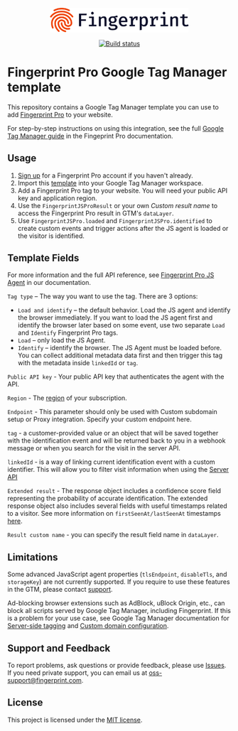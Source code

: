 <p align="center">
  <a href="https://fingerprint.com">
    <picture>
      <source media="(prefers-color-scheme: dark)" srcset="resources/logo_light.svg" />
      <source media="(prefers-color-scheme: light)" srcset="resources/logo_dark.svg" />
      <img src="resources/logo_dark.svg" alt="Fingerprint logo" width="312px" />
    </picture>
  </a>
</p>
<p align="center">
  <a href="https://github.com/fingerprintjs/fingerprintjs-pro-gtm/actions/workflows/build.yml">
    <img src="https://github.com/fingerprintjs/fingerprintjs-pro-gtm/actions/workflows/build.yml/badge.svg" alt="Build status">
  </a>
</p>

# Fingerprint Pro Google Tag Manager template

This repository contains a Google Tag Manager template you can use to add [Fingerprint Pro](https://fingerprint.com/) to your website.  

For step-by-step instructions on using this integration, see the full [Google Tag Manager guide](https://dev.fingerprint.com/docs/fingerprintjs-pro-google-tag-manager) in the Fingeprint Pro documentation.


## Usage

1. [Sign up](https://dashboard.fingerprint.com/signup) for a Fingerprint Pro account if you haven't already.
2. Import this [template](https://github.com/fingerprintjs/fingerprintjs-pro-gtm/blob/main/template.tpl) into your Google Tag Manager workspace.
3. Add a Fingerprint Pro tag to your website. You will need your public API key and application region.
4. Use the `FingerprintJSProResult` or your own *Custom result name* to access the Fingerprint Pro result in GTM's `dataLayer`.
5. Use `FingerprintJSPro.loaded` and `FingerprintJSPro.identified` to create custom events and trigger actions after the JS agent is loaded or the visitor is identified. 

## Template Fields

For more information and the full API reference, see [Fingerprint Pro JS Agent](https://dev.fingerprint.com/docs/js-agent) in our documentation.

`Tag type` – The way you want to use the tag. There are 3 options:
  - `Load and identify` – the default behavior. Load the JS agent and identify the browser immediately. If you want to load the JS agent first and identify the browser later based on some event, use two separate `Load` and `Identify` Fingerprint Pro tags. 
  - `Load` – only load the JS Agent.
  - `Identify` – identify the browser. The JS Agent must be loaded before. You can collect additional metadata data first and then trigger this tag with the metadata inside `linkedId` or `tag`.

`Public API key` - Your public API key that authenticates the agent with the API.

`Region` - The [region](https://dev.fingerprint.com/docs/regions) of your subscription.

`Endpoint` - This parameter should only be used with Custom subdomain setup or Proxy integration. Specify your custom endpoint here.

`tag` - a customer-provided value or an object that will be saved together with the identification event and will be returned back to you in a webhook message or when you search for the visit in the server API.

`linkedId` - is a way of linking current identification event with a custom identifier. This will allow you to filter visit information when using the [Server API](https://dev.fingerprint.com/docs/server-api)

`Extended result` - The response object includes a confidence score field representing the probability of accurate identification. The extended response object also includes several fields with useful timestamps related to a visitor. See more information on `firstSeenAt/lastSeenAt` timestamps [here](https://dev.fingerprint.com/docs/useful-timestamps).

`Result custom name` - you can specify the result field name in `dataLayer`.

## Limitations

Some advanced JavaScript agent properties (`tlsEndpoint`, `disableTls`, and `storageKey`) are not currently supported. If you require to use these features in the GTM, please contact [support](mailto:support@fingerprint.com).

Ad-blocking browser extensions such as AdBlock, uBlock Origin, etc., can block all scripts served by Google Tag Manager, including Fingerprint. If this is a problem for your use case, see Google Tag Manager documentation for [Server-side tagging](https://developers.google.com/tag-platform/tag-manager/server-side) and [Custom domain configuration](https://developers.google.com/tag-platform/tag-manager/server-side/custom-domain).

## Support and Feedback

To report problems, ask questions or provide feedback, please use [Issues](https://github.com/fingerprintjs/fingerprintjs-pro-gtm/issues). 
If you need private support, you can email us at [oss-support@fingerprint.com](mailto:oss-support@fingerprint.com).

## License

This project is licensed under the [MIT license](https://github.com/fingerprintjs/fingerprintjs-pro-gtm/blob/main/LICENSE).
